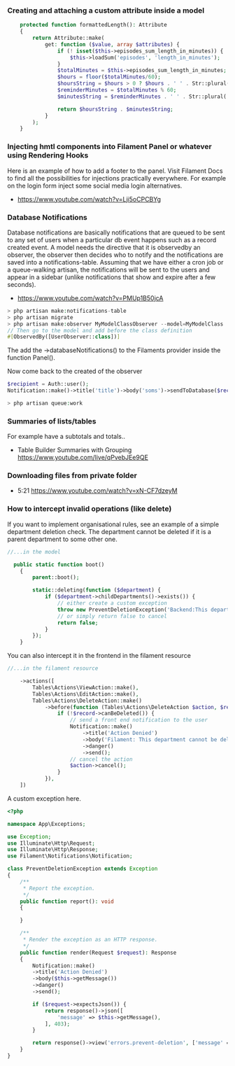 ### Creating and attaching a custom attribute inside a model

```php
    protected function formattedLength(): Attribute
    {
        return Attribute::make(
            get: function ($value, array $attributes) {
                if (! isset($this->episodes_sum_length_in_minutes)) {
                    $this->loadSum('episodes', 'length_in_minutes');
                }
                $totalMinutes = $this->episodes_sum_length_in_minutes;
                $hours = floor($totalMinutes/60);
                $hoursString = $hours > 0 ? $hours . ' ' . Str::plural('hr', $hours) . ' ' : '';
                $reminderMinutes = $totalMinutes % 60;
                $minutesString = $reminderMinutes . ' ' . Str::plural('min', $reminderMinutes);

                return $hoursString . $minutesString;
            }
        );
    }
```

### Injecting hmtl components into Filament Panel or whatever using Rendering Hooks

Here is an example of how to add a footer to the panel. Visit Filament Docs to find all the possibilities for injections practically everywhere. For example on the login form inject some social media login alternatives.

-   https://www.youtube.com/watch?v=Lji5oCPCBYg

### Database Notifications

Database notifications are basically notifications that are queued to be sent to any set of users when a particular db event happens such as a record created event. A model needs the directive that it is observedby an observer, the observer then decides who to notify and the notifications are saved into a notifications-table. Assuming that we have either a cron job or a queue-walking artisan, the notifications will be sent to the users and appear in a sidebar (unlike notifications that show and expire after a few seconds).

-   https://www.youtube.com/watch?v=PMUp1B50jcA

```php
> php artisan make:notifications-table
> php artisan migrate
> php artisan make:observer MyModelClassObserver --model=MyModelClass
// Then go to the model and add before the class definition
#[ObservedBy([UserObserver::class])]

```

The add the ->databaseNotifications() to the Filaments provider inside the function Panel().

Now come back to the created of the observer

```php
$recipient = Auth::user();
Notification::make()->title('title')->body('soms')->sendToDatabase($recipient)
```

```php
> php artisan queue:work
```

### Summaries of lists/tables

For example have a subtotals and totals..

-   Table Builder Summaries with Grouping https://www.youtube.com/live/qPvebJEe9QE

### Downloading files from private folder

-   5:21 https://www.youtube.com/watch?v=xN-CF7dzeyM

### How to intercept invalid operations (like delete)

If you want to implement organisational rules, see an example of a simple department deletion check.
The department cannot be deleted if it is a parent department to some other one.

```php
//...in the model

  public static function boot()
    {
        parent::boot();

        static::deleting(function ($department) {
            if ($department->childDepartments()->exists()) {
                // either create a custom exception
                throw new PreventDeletionException('Backend:This department cannot be deleted because it has child departments.');
                // or simply return false to cancel
                return false;
            }
        });
    }
```

You can also intercept it in the frontend in the filament resource

```php
//...in the filament resource

    ->actions([
        Tables\Actions\ViewAction::make(),
        Tables\Actions\EditAction::make(),
        Tables\Actions\DeleteAction::make()
            ->before(function (Tables\Actions\DeleteAction $action, $record) {
                if (!$record->canBeDeleted()) {
                    // send a front end notification to the user
                    Notification::make()
                        ->title('Action Denied')
                        ->body('Filament: This department cannot be deleted because it has child departments.')
                        ->danger()
                        ->send();
                    // cancel the action
                    $action->cancel();
                }
            }),
    ])

```

A custom exception here.

```php
<?php

namespace App\Exceptions;

use Exception;
use Illuminate\Http\Request;
use Illuminate\Http\Response;
use Filament\Notifications\Notification;

class PreventDeletionException extends Exception
{
    /**
     * Report the exception.
     */
    public function report(): void
    {

    }

    /**
     * Render the exception as an HTTP response.
     */
    public function render(Request $request): Response
    {
        Notification::make()
        ->title('Action Denied')
        ->body($this->getMessage())
        ->danger()
        ->send();

        if ($request->expectsJson()) {
            return response()->json([
                'message' => $this->getMessage(),
            ], 403);
        }

        return response()->view('errors.prevent-deletion', ['message' => $this->getMessage()], 403);
    }
}

```
